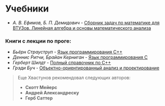 # Учебники
- _А. В. Ефимов, Б. П. Демидович_ - [Сборник задач по математике для ВТУЗов. Линейная алгебра и основы математического анализа](https://github.com/hhhannahmmmontana/IS08y27/blob/main/studentbooks/Efimov_P1_1986_464.pdf)
### Книги с лекции по проге:
- _Бьёрн Страуструп_ - [Язык программирования C++](https://github.com/hhhannahmmmontana/IS08y27/blob/main/studentbooks/Straustrup-Yazyk_programmirovaniya_c.pdf)
- _Деннис Ритчи, Брайан Керниган_ - [Язык программирования C](https://github.com/hhhannahmmmontana/IS08y27/blob/main/studentbooks/Brian_Kernighan_Dennis_Ritchie-The_C_Programming_Language-RU.pdf)
- _Герберт Шилдт_ - [Полный справочник по C++](https://github.com/hhhannahmmmontana/IS08y27/blob/main/studentbooks/polnyj_spravochnik_po_c-gerbert_shildt-2006.pdf)
- _Грэди Буч_ - [Объектно-ориентированный анализ и проектирование](https://github.com/hhhannahmmmontana/IS08y27/blob/main/studentbooks/%5BGradi_Buch%5D_Obektno-orientirovannuei_analiz_i_pro(BookSee.org).pdf)

> Еще Хвастунов рекомендовал следующих авторов:
> * **Скотт Мейерс**<br>
> * **Андрей Александреску**<br>
> * **Герб Саттер**
